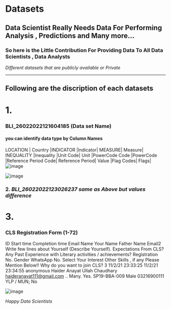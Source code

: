 # Datasets
## Data Scientist Really Needs Data For Performing Analysis , Predictions and Many more...
### So here is the Little Contribution For Providing Data To All Data Scientists , Data Analysts

_Different datasets that are publicly available or Private_

_________________________________________________________________________________________

## Following are the discription of each datasets 

# 1.
                  
   ### BLI_26022022121604185 (Data set Name) 
   #### you can identify data type by Column Names
                   
LOCATION |	Country	|INDICATOR	|Indicator|	MEASURE|	Measure|	INEQUALITY	|Inequality	|Unit Code|	Unit	|PowerCode Code	|PowerCode	|Reference Period Code|	Reference Period|	Value	|Flag Codes|	Flags|
![image](https://user-images.githubusercontent.com/54352225/158780873-d2ce61bf-a2a8-4978-b5b2-0fa684065e9d.png)
	
![image](https://user-images.githubusercontent.com/54352225/158782503-b0859638-bc46-4dd6-97f2-0ace8b858d45.png)

### 2.    *BLI_26022022123026237 same as Above but values difference*

# 3. 
 
 
 ### CLS Registration Form (1-72)
 
 ID	Start time	Completion time	Email	Name	Your Name	Father Name	Email2	Write few lines about Yourself (Describe Yourself).	Expectations From CLS?	Any Past Experience with Literary activities / achievements?	Registration No.	Gender	WhatsApp No.	Select Your Interest	Other Skills , if any Please Mention Below!!	Why do you want to join CLS?
3	11/2/21 23:33:25	11/2/21 23:34:55	anonymous		Haider	Anayat Ullah Chaudhary	haideranayat111@gmail.com 	..	Many.	Yes.	SP19-BBA-009 	Male	03216900111	YLP / MUN;	No	
	
![image](https://user-images.githubusercontent.com/54352225/159122085-9e2b6d51-db2f-43a3-83bf-6c5d42b27764.png)

 
 



_Happy Data Scientists_
